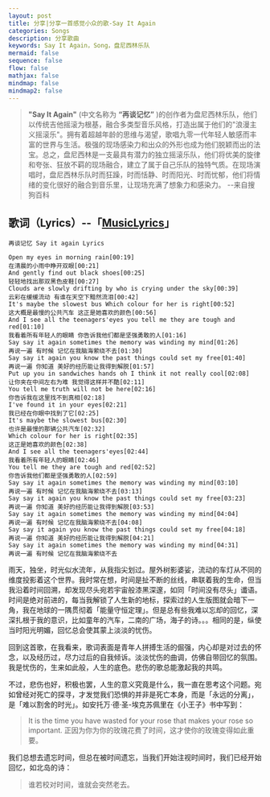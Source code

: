 ```yaml
---
layout: post
title: 分享|分享一首感觉小众的歌-Say It Again
categories: Songs
description: 分享歌曲
keywords: Say It Again，Song，盘尼西林乐队
mermaid: false
sequence: false
flow: false
mathjax: false
mindmap: false
mindmap2: false
---
```




> **"Say It Again"** (中文名称为 **“再谈记忆”** )的创作者为盘尼西林乐队，他们以传统吉他摇滚为根基，融合多类型音乐风格，打造出属于他们的"浪漫主义摇滚乐"。拥有着超越年龄的思维与渴望，歌唱九零一代年轻人敏感而丰富的世界与生活。极强的现场感染力和出众的外形也成为他们脱颖而出的法宝。总之，盘尼西林是一支最具有潜力的独立摇滚乐队，他们将优美的旋律和夸张、狂放不羁的现场融合，建立了属于自己乐队的独特气质。在现场演唱时，盘尼西林乐队时而狂躁，时而恬静、时而阳光、时而忧郁，他们将情绪的变化很好的融合到音乐里，让现场充满了想象力和感染力。
--来自搜狗百科

## 歌词（Lyrics）--「[MusicLyrics](https://www.musicenc.com/article/347915.html)」

```
再谈记忆 Say it again Lyrics

Open my eyes in morning rain[00:19]
在清晨的小雨中睁开双眼[00:21]
And gently find out black shoes[00:25]
轻轻地找出那双黑色皮鞋[00:27]
Clouds are slowly drifting by who is crying under the sky[00:39]
云彩在缓缓流动 有谁在天空下黯然流泪[00:42]
It's maybe the slowest bus Which colour for her is right[00:52]
这大概是最慢的公共汽车 这正是她喜欢的颜色[00:56]
And I see all the teenagers'eyes you tell me they are tough and red[01:10]
我看着所有年轻人的眼睛 你告诉我他们都是坚强勇敢的人[01:16]
Say say it again sometimes the memory was winding my mind[01:26]
再说一遍 有时候 记忆在我脑海萦绕不去[01:30]
Say say it again you know the past things could set my free[01:40]
再说一遍 你知道 美好的经历能让我得到解脱[01:57]
Put up you in sandwiches hands oh I think it not really cool[02:08]
让你夹在中间左右为难 我觉得这样并不酷[02:11]
You tell me truth will not be here[02:16]
你告诉我在这里找不到真相[02:18]
I've found it in your eyes[02:21]
我已经在你眼中找到了它[02:25]
It's maybe the slowest bus[02:30]
也许是最慢的那辆公共汽车[02:32]
Which colour for her is right[02:35]
这正是她喜欢的颜色[02:38]
And I see all the teenagers'eyes[02:44]
我看着所有年轻人的眼睛[02:46]
You tell me they are tough and red[02:52]
你告诉我他们都是坚强勇敢的人[02:59]
Say say it again sometimes the memory was winding my mind[03:10]
再说一遍 有时候 记忆在我脑海萦绕不去[03:13]
Say say it again you know the past things could set my free[03:23]
再说一遍 你知道 美好的经历能让我得到解脱[03:53]
Say say it again sometimes the memory was winding my mind[04:04]
再说一遍 有时候 记忆在我脑海萦绕不去[04:08]
Say say it again you know the past things could set my free[04:18]
再说一遍 你知道 美好的经历能让我得到解脱[04:21]
Say say it again sometimes the memory was winding my mind[04:31]
再说一遍 有时候 记忆在我脑海萦绕不去
```

雨天，独坐，时光似水流年，从我指尖划过。屋外树影婆娑，流动的车灯从不同的维度投影着这个世界。我时常在想，时间是扯不断的丝线，串联着我的生命，但当我沿着时间回溯，却发现尽头宛若宇宙般漆黑深邃，如同「时间没有尽头」谶语。时间是绝对前进的，每当我解锁了人生新的地标，探索过的人生版图就会暗下一角，我在地球的一隅贯彻着「能量守恒定理」。但是总有些我难以忘却的回忆，深深扎根于我的意识，比如童年的汽车，二南的广场，海子的诗。。。相同的是，纵使当时阳光明媚，回忆总会使其蒙上淡淡的忧伤。

回到这首歌，在我看来，歌词表面是青年人拼搏生活的倔强，内心却是对过去的怀念，以及经历过，尽力过后的自我倾诉。淡淡忧伤的曲调，仿佛自带回忆的氛围。我是忧伤的，生来如此般，人生的底色。悲伤的歌总能激起我的共鸣。

不过，悲伤也好，积极也罢，人生的意义究竟是什么，我一直在思考这个问题。宛如曾经对死亡的探寻，才发觉我们恐惧的并非是死亡本身，而是「永远的分离」，是「难以割舍的时光」。如安托万·德·圣-埃克苏佩里在《小王子》书中写到：

> It is the time you have wasted for your rose that makes your rose so important.
> 正因为你为你的玫瑰花费了时间，这才使你的玫瑰变得如此重要。

我们总想去遗忘时间，但总在被时间遗忘，当我们开始注视时间时，我们已经开始回忆，如北岛的诗：

> 谁若校对时间，谁就会突然老去。